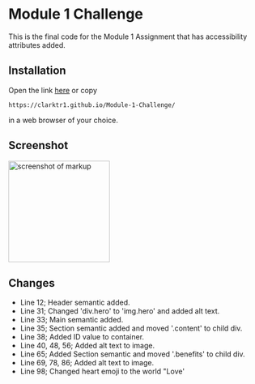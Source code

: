 # Module 1 Challenge

This is the final code for the Module 1 Assignment that has accessibility attributes added.

## Installation

Open the link [here](https://clarktr1.github.io/Module-1-Challenge/) or copy 
```
https://clarktr1.github.io/Module-1-Challenge/
``` 
in a web browser of your choice. 

## Screenshot

<img src="./assets/images/html-screenshot.png" alt="screenshot of markup" style="width: 200px;" />

## Changes 

* Line 12; Header semantic added.
* Line 31; Changed 'div.hero' to 'img.hero' and added alt text.
* Line 33; Main semantic added.
* Line 35; Section semantic added and moved '.content' to child div.
* Line 38; Added ID value to container.
* Line 40, 48, 56; Added alt text to image.
* Line 65; Added Section semantic and moved '.benefits' to child div.
* Line 69, 78, 86; Added alt text to image.
* Line 98; Changed heart emoji to the world "Love'
